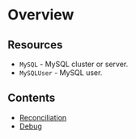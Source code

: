 # Overview
## Resources
* `MySQL` - MySQL cluster or server.
* `MySQLUser` - MySQL user.

## Contents
- [Reconciliation](reconciliation.md)
- [Debug](debug.md)
